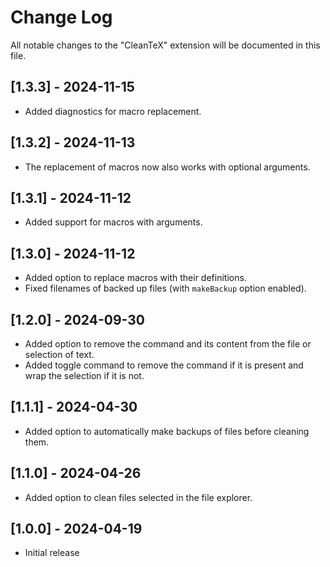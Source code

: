 # Change Log

All notable changes to the "CleanTeX" extension will be documented in this file.

## [1.3.3] - 2024-11-15

- Added diagnostics for macro replacement.

## [1.3.2] - 2024-11-13

- The replacement of macros now also works with optional arguments.

## [1.3.1] - 2024-11-12

- Added support for macros with arguments.

## [1.3.0] - 2024-11-12

- Added option to replace macros with their definitions.
- Fixed filenames of backed up files (with `makeBackup` option enabled).

## [1.2.0] - 2024-09-30

- Added option to remove the command and its content from the file or selection of text.
- Added toggle command to remove the command if it is present and wrap the selection if it is not.

## [1.1.1] - 2024-04-30

- Added option to automatically make backups of files before cleaning them.

## [1.1.0] - 2024-04-26

- Added option to clean files selected in the file explorer.

## [1.0.0] - 2024-04-19

- Initial release
